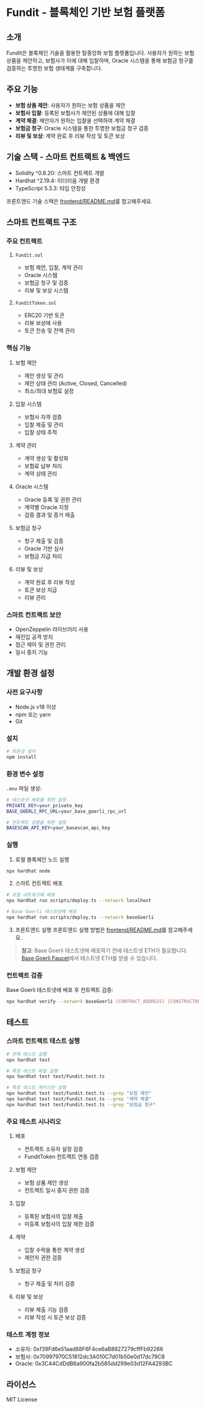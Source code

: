 # Fundit - 블록체인 기반 보험 플랫폼

## 소개
Fundit은 블록체인 기술을 활용한 탈중앙화 보험 플랫폼입니다. 사용자가 원하는 보험 상품을 제안하고, 보험사가 이에 대해 입찰하며, Oracle 시스템을 통해 보험금 청구를 검증하는 투명한 보험 생태계를 구축합니다.

## 주요 기능
- **보험 상품 제안**: 사용자가 원하는 보험 상품을 제안
- **보험사 입찰**: 등록된 보험사가 제안된 상품에 대해 입찰
- **계약 체결**: 제안자가 원하는 입찰을 선택하여 계약 체결
- **보험금 청구**: Oracle 시스템을 통한 투명한 보험금 청구 검증
- **리뷰 및 보상**: 계약 완료 후 리뷰 작성 및 토큰 보상

## 기술 스택 -  스마트 컨트랙트 & 백엔드
- Solidity ^0.8.20: 스마트 컨트랙트 개발
- Hardhat ^2.19.4: 이더리움 개발 환경
- TypeScript 5.3.3: 타입 안정성

프론트엔드 기술 스택은 [frontend/README.md](frontend/README.md)를 참고해주세요.

## 스마트 컨트랙트 구조

### 주요 컨트랙트
1. `Fundit.sol`
   - 보험 제안, 입찰, 계약 관리
   - Oracle 시스템
   - 보험금 청구 및 검증
   - 리뷰 및 보상 시스템

2. `FunditToken.sol`
   - ERC20 기반 토큰
   - 리뷰 보상에 사용
   - 토큰 전송 및 잔액 관리

### 핵심 기능
1. 보험 제안
   - 제안 생성 및 관리
   - 제안 상태 관리 (Active, Closed, Cancelled)
   - 최소/최대 보험료 설정

2. 입찰 시스템
   - 보험사 자격 검증
   - 입찰 제출 및 관리
   - 입찰 상태 추적

3. 계약 관리
   - 계약 생성 및 활성화
   - 보험료 납부 처리
   - 계약 상태 관리

4. Oracle 시스템
   - Oracle 등록 및 권한 관리
   - 계약별 Oracle 지정
   - 검증 결과 및 증거 제출

5. 보험금 청구
   - 청구 제출 및 검증
   - Oracle 기반 심사
   - 보험금 지급 처리

6. 리뷰 및 보상
   - 계약 완료 후 리뷰 작성
   - 토큰 보상 지급
   - 리뷰 관리

### 스마트 컨트랙트 보안
- OpenZeppelin 라이브러리 사용
- 재진입 공격 방지
- 접근 제어 및 권한 관리
- 일시 중지 기능

## 개발 환경 설정

### 사전 요구사항
- Node.js v18 이상
- npm 또는 yarn
- Git

### 설치
```bash
# 의존성 설치
npm install
```

### 환경 변수 설정
`.env` 파일 생성:
```bash
# 테스트넷 배포를 위한 설정
PRIVATE_KEY=your_private_key
BASE_GOERLI_RPC_URL=your_base_goerli_rpc_url

# 컨트랙트 검증을 위한 설정
BASESCAN_API_KEY=your_basescan_api_key
```

### 실행
1. 로컬 블록체인 노드 실행
```bash
npx hardhat node
```

2. 스마트 컨트랙트 배포
```bash
# 로컬 네트워크에 배포
npx hardhat run scripts/deploy.ts --network localhost

# Base Goerli 테스트넷에 배포
npx hardhat run scripts/deploy.ts --network baseGoerli
```

3. 프론트엔드 실행
프론트엔드 실행 방법은 [frontend/README.md](frontend/README.md)를 참고해주세요.

> **참고**: Base Goerli 테스트넷에 배포하기 전에 테스트넷 ETH가 필요합니다. [Base Goerli Faucet](https://www.coinbase.com/faucets/base-ethereum-goerli-faucet)에서 테스트넷 ETH를 받을 수 있습니다.

### 컨트랙트 검증
Base Goerli 테스트넷에 배포 후 컨트랙트 검증:
```bash
npx hardhat verify --network baseGoerli [CONTRACT_ADDRESS] [CONSTRUCTOR_ARGS]
```

## 테스트

### 스마트 컨트랙트 테스트 실행
```bash
# 전체 테스트 실행
npx hardhat test

# 특정 테스트 파일 실행
npx hardhat test test/Fundit.test.ts

# 특정 테스트 케이스만 실행
npx hardhat test test/Fundit.test.ts --grep "보험 제안"
npx hardhat test test/Fundit.test.ts --grep "계약 체결"
npx hardhat test test/Fundit.test.ts --grep "보험금 청구"
```

### 주요 테스트 시나리오
1. 배포
   - 컨트랙트 소유자 설정 검증
   - FunditToken 컨트랙트 연동 검증

2. 보험 제안
   - 보험 상품 제안 생성
   - 컨트랙트 일시 중지 권한 검증

3. 입찰
   - 등록된 보험사의 입찰 제출
   - 미등록 보험사의 입찰 제한 검증

4. 계약
   - 입찰 수락을 통한 계약 생성
   - 제안자 권한 검증

5. 보험금 청구
   - 청구 제출 및 처리 검증

6. 리뷰 및 보상
   - 리뷰 제출 기능 검증
   - 리뷰 작성 시 토큰 보상 검증

### 테스트 계정 정보
- 소유자: 0xf39Fd6e51aad88F6F4ce6aB8827279cffFb92266
- 보험사: 0x70997970C51812dc3A010C7d01b50e0d17dc79C8
- Oracle: 0x3C44CdDdB6a900fa2b585dd299e03d12FA4293BC

## 라이선스
MIT License
